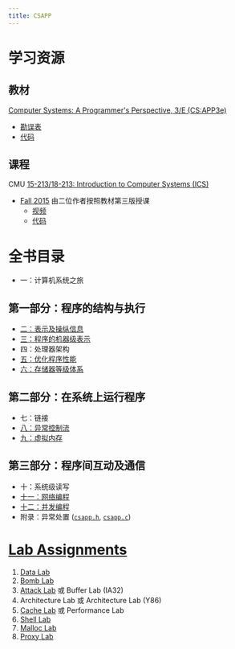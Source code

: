 ```yaml
---
title: CSAPP
---
```


# 学习资源

## 教材

[Computer Systems: A Programmer's Perspective, 3/E (CS:APP3e)](https://csapp.cs.cmu.edu/3e/home.html)
- [勘误表](https://csapp.cs.cmu.edu/3e/errata.html)
- [代码](http://csapp.cs.cmu.edu/3e/code.tar)

## 课程

CMU [15-213/18-213: Introduction to Computer Systems (ICS)](https://www.cs.cmu.edu/~213/)

- [Fall 2015](https://www.cs.cmu.edu/afs/cs/academic/class/15213-f15/www/) 由二位作者按照教材第三版授课
  - [视频](https://scs.hosted.panopto.com/Panopto/Pages/Sessions/List.aspx#folderID=%22b96d90ae-9871-4fae-91e2-b1627b43e25e%22)
  - [代码](http://www.cs.cmu.edu/afs/cs/academic/class/15213-f15/www/code.tar)

# 全书目录

- 一：计算机系统之旅

## 第一部分：程序的结构与执行

- [二：表示及操纵信息](./2_bits_bytes_ints_floats.md)
- [三：程序的机器级表示](./3_machine_level_programming.md)
- 四：处理器架构
- [五：优化程序性能](./5_optimizing_performance.md)
- [六：存储器等级体系](./6_memory_hierarchy.md)

## 第二部分：在系统上运行程序

- 七：链接
- [八：异常控制流](./8_exceptional_control_flow.md)
- [九：虚拟内存](./9_virtual_memory.md)

## 第三部分：程序间互动及通信

- 十：系统级读写
- [十一：网络编程](./11_network_programming.md)
- [十二：并发编程](./12_concurrent_programming.md)
- 附录：异常处置 ([`csapp.h`](http://csapp.cs.cmu.edu/3e/ics3/code/include/csapp.h), [`csapp.c`](http://csapp.cs.cmu.edu/3e/ics3/code/src/csapp.c))

# [Lab Assignments](https://csapp.cs.cmu.edu/3e/labs.html)

1. [Data Lab](./labs/data/README.md)
2. [Bomb Lab](./labs/bomb/README.md)
3. [Attack Lab](./labs/attack/README.md) 或 Buffer Lab (IA32)
4. Architecture Lab 或 Architecture Lab (Y86)
5. [Cache Lab](./labs/cache/README.md) 或 Performance Lab
6. [Shell Lab](./labs/shell/README.md)
7. [Malloc Lab](./labs/malloc/README.md)
8. [Proxy Lab](./labs/proxy/README.md)

